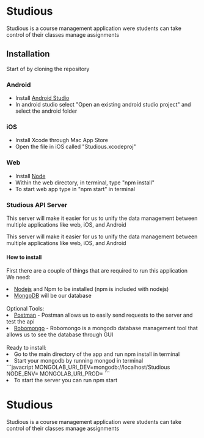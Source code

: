 <h1>Studious</h1>
<p>Studious is a course management application were students can take control of their classes manage assignments</p>
<h2>Installation</h2>
<p>Start of by cloning the repository</p>
<h3>Android</h3>
<ul><li>Install <a href="https://developer.android.com/studio/index.html">Android Studio</a></li>
<li>In android studio select "Open an existing android studio project" and select the android folder</li>
</ul>
<h3>iOS</h3>
<ul><li>Install Xcode through Mac App Store</li>
<li>Open the file in iOS called "Studious.xcodeproj"</li>
</ul>
<h3>Web</h3>
<ul><li>Install <a href="https://nodejs.org/en/">Node</a></li>
<li>Within the web directory, in terminal, type "npm install"</li>
<li>To start web app type in "npm start" in terminal</li></ul>
<h3>Studious API Server</h3>
<p>This server will make it easier for us to unify the data management between
multiple applications like web, iOS, and Android</p>
<p>This server will make it easier for us to unify the data management between
multiple applications like web, iOS, and Android</p>
<h4>How to install</h4>
<p>First there are a couple of things that are required to run this application
<br>We need:
<li><a href="https://nodejs.org/en/">Nodejs</a> and Npm to be installed (npm is included with nodejs)</li>
<li><a href="https://www.mongodb.com/download-center?jmp=nav">MongoDB</a> will be our database</li>
<br>Optional Tools:
<br>
<li><a href="https://www.getpostman.com/">Postman</a> - Postman allows us to easily send requests to the server and test the api</li>
<li><a href="https://robomongo.org/">Robomongo</a> - Robomongo is a mongodb database management tool that allows us to see the database through GUI</li>
<br>Ready to install:
<li>Go to the main directory of the app and run npm install in terminal</li>
<li>Start your mongodb by running mongod in terminal</li>
```javacript
MONGOLAB_URI_DEV=mongodb://localhost/Studious
NODE_ENV=
MONGOLAB_URI_PROD= 
```
<li>To start the server you can run npm start</li>
</p>

# Studious
Studious is a course management application were students can take control of their classes manage assignments